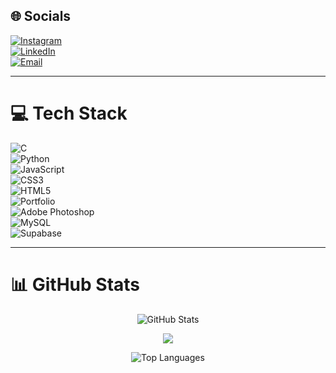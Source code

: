 ## 🌐 Socials  
[![Instagram](https://img.shields.io/badge/Instagram-%23E4405F.svg?logo=Instagram&logoColor=white)](https://instagram.com/dharmik_chokhaliya17)  
[![LinkedIn](https://img.shields.io/badge/LinkedIn-%230077B5.svg?logo=linkedin&logoColor=white)](https://www.linkedin.com/in/dharmik-chokhaliya-ab80592bb)  
[![Email](https://img.shields.io/badge/Email-D14836?logo=gmail&logoColor=white)](mailto:dharmikchokhaliya62@gmail.com)

---

# 💻 Tech Stack  
![C](https://img.shields.io/badge/c-%2300599C.svg?style=for-the-badge&logo=c&logoColor=white)  
![Python](https://img.shields.io/badge/python-3670A0?style=for-the-badge&logo=python&logoColor=ffdd54)  
![JavaScript](https://img.shields.io/badge/javascript-%23323330.svg?style=for-the-badge&logo=javascript&logoColor=%23F7DF1E)  
![CSS3](https://img.shields.io/badge/css3-%231572B6.svg?style=for-the-badge&logo=css3&logoColor=white)  
![HTML5](https://img.shields.io/badge/html5-%23E34F26.svg?style=for-the-badge&logo=html5&logoColor=white)  
![Portfolio](https://img.shields.io/badge/Portfolio-%23000000.svg?style=for-the-badge&logo=firefox&logoColor=#FF7139)  
![Adobe Photoshop](https://img.shields.io/badge/adobe%20photoshop-%2331A8FF.svg?style=for-the-badge&logo=adobe%20photoshop&logoColor=white)  
![MySQL](https://img.shields.io/badge/mysql-4479A1.svg?style=for-the-badge&logo=mysql&logoColor=white)  
![Supabase](https://img.shields.io/badge/Supabase-3ECF8E?style=for-the-badge&logo=supabase&logoColor=white)

---

# 📊 GitHub Stats  

<p align="center">
  <img src="https://github-readme-stats.vercel.app/api?username=Dharmik200817&theme=dark&hide_border=false&include_all_commits=true&count_private=true" alt="GitHub Stats" />
</p>

<p align="center">
  <img src="https://github-readme-streak-stats.herokuapp.com?user=Dharmik200817]https://git.io/streak-stats&theme=dark&hide_border=false" />
</p>

<p align="center">
  <img src="https://github-readme-stats.vercel.app/api/top-langs/?username=Dharmik200817&theme=dark&hide_border=false&include_all_commits=true&count_private=true&layout=compact" alt="Top Languages" />
</p>
<!-- Proudly created with GPRM ( https://gprm.itsvg.in ) -->
